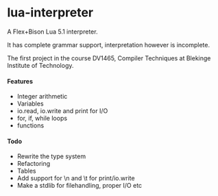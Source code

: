 # lua-interpreter

A Flex+Bison Lua 5.1 interpreter.

It has complete grammar support, interpretation however is incomplete.

The first project in the course DV1465, Compiler Techniques at Blekinge Institute of Technology.


#### Features
- Integer arithmetic
- Variables
- io.read, io.write and print for I/O
- for, if, while loops
- functions

#### Todo
- Rewrite the type system
- Refactoring
- Tables
- Add support for \n and \t for print/io.write
- Make a stdlib for filehandling, proper I/O etc
